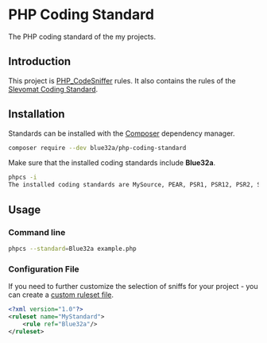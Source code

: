 # PHP Coding Standard

The PHP coding standard of the my projects.

## Introduction

This project is [PHP_CodeSniffer](https://github.com/squizlabs/PHP_CodeSniffer) rules. It also contains the rules of the [Slevomat Coding Standard](https://github.com/slevomat/coding-standard).

## Installation

Standards can be installed with the [Composer](https://getcomposer.org/) dependency manager.

```bash
composer require --dev blue32a/php-coding-standard
```

Make sure that the installed coding standards include **Blue32a**.

```bash
phpcs -i
The installed coding standards are MySource, PEAR, PSR1, PSR12, PSR2, Squiz, Zend and Blue32a
```

## Usage

### Command line

```bash
phpcs --standard=Blue32a example.php
```

### Configuration File

If you need to further customize the selection of sniffs for your project - you can create a [custom ruleset file](https://github.com/squizlabs/PHP_CodeSniffer/wiki/Advanced-Usage#using-a-default-configuration-file).

```xml
<?xml version="1.0"?>
<ruleset name="MyStandard">
    <rule ref="Blue32a"/>
</ruleset>
```
